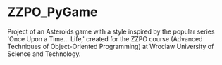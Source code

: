 # ZZPO_PyGame
Project of an Asteroids game with a style inspired by the popular series 'Once Upon a Time... Life,' created for the ZZPO course (Advanced Techniques of Object-Oriented Programming) at Wroclaw University of Science and Technology.
